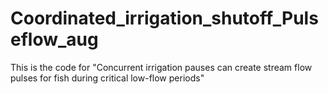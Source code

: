 # Coordinated_irrigation_shutoff_Pulseflow_aug
This is the code for "Concurrent irrigation pauses can create stream flow pulses for fish during critical low-flow periods"
